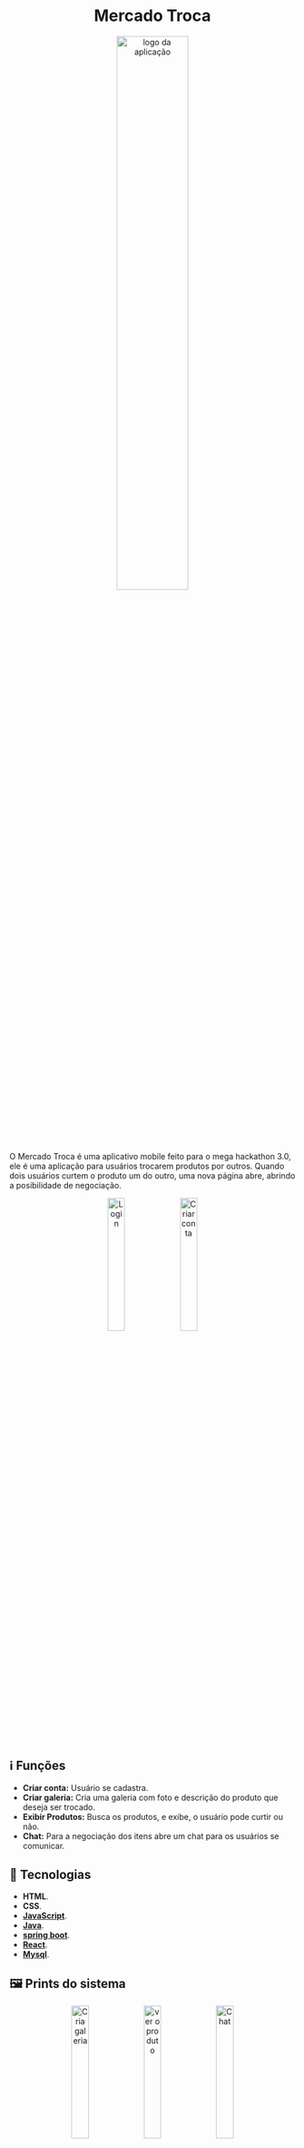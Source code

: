<h1 align=center> Mercado Troca </h1>
<p align=center>
  <img width="50%" src="https://github.com/JonathanKBP/MercadoTroca/blob/master/prints/logo.png"  alt="logo da aplicação" />
</p>

O Mercado Troca é uma aplicativo mobile feito para o mega hackathon 3.0, ele é uma aplicação para usuários trocarem produtos por outros. Quando dois usuários curtem o produto um do outro, uma nova página abre, abrindo a posibilidade de negociação.

<p align="center">
  <img width="24.5%" src="https://github.com/JonathanKBP/MercadoTroca/blob/master/prints/login.png" alt="Login">
  <img width="24.5%" src="https://github.com/JonathanKBP/MercadoTroca/blob/master/prints/criar_conta.png" alt="Criar conta">  
<p>
  
## ℹ️ Funções
* **Criar conta:** Usuário se cadastra.
* **Criar galeria:** Cria uma galeria com foto e descrição do produto que deseja ser trocado.
* **Exibir Produtos:** Busca os produtos, e exibe, o usuário pode curtir ou não.
* **Chat:** Para a negociação dos itens abre um chat para os usuários se comunicar.

## 🚀 Tecnologias
* **HTML**.
* **CSS**.
* [**JavaScript**](https://www.javascript.com).
* [**Java**](https://pt.wikipedia.org/wiki/Java_(linguagem_de_programa%C3%A7%C3%A3o)).
* [**spring boot**](https://spring.io/projects/spring-boot).
* [**React**](https://pt-br.reactjs.org/).
* [**Mysql**](https://www.mysql.com/).

## 🖼 Prints do sistema
<p align="center">
  <img width="24.5%" src="https://github.com/JonathanKBP/MercadoTroca/blob/master/prints/criar_galeria.png" alt="Cria galeria">
  <img width="24.5%" src="https://github.com/JonathanKBP/MercadoTroca/blob/master/prints/Anota%C3%A7%C3%A3o%202020-07-14%20190702.png" alt="ver o produto">  
  <img width="24.5%" src="https://github.com/JonathanKBP/MercadoTroca/blob/master/prints/Anota%C3%A7%C3%A3o%202020-07-14%20194614.png" alt="Chat">
  <img width="24.5%" src="https://github.com/JonathanKBP/MercadoTroca/blob/master/prints/tela_inicial.png" alt="Tela Inicial">
<p>

## ✍ Colaboradores
👤 **Jonathan Kevin**
  * Github: [@JonathanKBP](https://github.com/JonathanKBP/)
  
👤 **Vinicius Scomparin**
  * Github: [@ViniciusScomparin](https://github.com/ViniciusScomparin)
  
👤 **Ronaldo Jonson**

👤 **Lorrainy Machado**

👤 **Carol Maltese**


